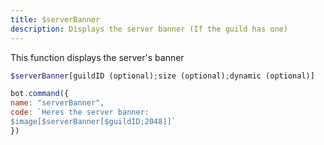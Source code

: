 ```yaml
---
title: $serverBanner
description: Displays the server banner (If the guild has one)
---
```


This function displays the server's banner

```php
$serverBanner[guildID (optional);size (optional);dynamic (optional)]
```

```javascript
bot.command({
name: "serverBanner",
code: `Heres the server banner: 
$image[$serverBanner[$guildID;2048]]`
})
```

